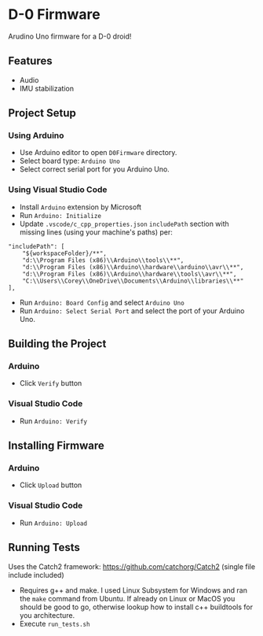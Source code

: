 # D-0 Firmware
Arudino Uno firmware for a D-0 droid!

## Features
- Audio
- IMU stabilization

## Project Setup
### Using Arduino
- Use Arduino editor to open `D0Firmware` directory.
- Select board type: `Arduino Uno`
- Select correct serial port for you Arduino Uno.

### Using Visual Studio Code
- Install `Arduino` extension by Microsoft
- Run `Arduino: Initialize`
- Update `.vscode/c_cpp_properties.json` `includePath` section with missing lines (using your machine's paths) per:
```
"includePath": [
    "${workspaceFolder}/**",
    "d:\\Program Files (x86)\\Arduino\\tools\\**",
    "d:\\Program Files (x86)\\Arduino\\hardware\\arduino\\avr\\**",
    "d:\\Program Files (x86)\\Arduino\\hardware\\tools\\avr\\**",
    "C:\\Users\\Corey\\OneDrive\\Documents\\Arduino\\libraries\\**"
],
```
- Run `Arduino: Board Config` and select `Arduino Uno`
- Run `Arduino: Select Serial Port` and select the port of your Arduino Uno.

## Building the Project
### Arduino
- Click `Verify` button
### Visual Studio Code
- Run `Arduino: Verify`

## Installing Firmware
### Arduino
- Click `Upload` button
### Visual Studio Code
- Run `Arduino: Upload`

## Running Tests
Uses the Catch2 framework: https://github.com/catchorg/Catch2 (single file include included)
- Requires g++ and make. I used Linux Subsystem for Windows and ran the `make` command from Ubuntu. If already on Linux or MacOS you should be good to go, otherwise lookup how to install c++ buildtools for you architecture.
- Execute `run_tests.sh`
